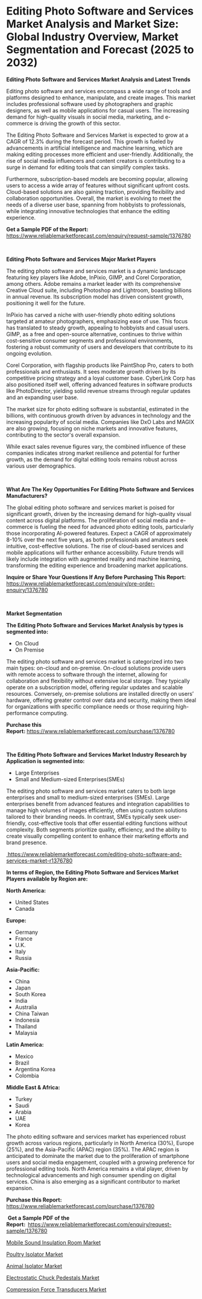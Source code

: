 <p><h1>Editing Photo Software and Services Market Analysis and Market Size: Global Industry Overview, Market Segmentation and Forecast (2025 to 2032)</h1></p><p><strong>Editing Photo Software and Services Market Analysis and Latest Trends</strong></p>
<p><p>Editing photo software and services encompass a wide range of tools and platforms designed to enhance, manipulate, and create images. This market includes professional software used by photographers and graphic designers, as well as mobile applications for casual users. The increasing demand for high-quality visuals in social media, marketing, and e-commerce is driving the growth of this sector.</p><p>The Editing Photo Software and Services Market is expected to grow at a CAGR of 12.3% during the forecast period. This growth is fueled by advancements in artificial intelligence and machine learning, which are making editing processes more efficient and user-friendly. Additionally, the rise of social media influencers and content creators is contributing to a surge in demand for editing tools that can simplify complex tasks.</p><p>Furthermore, subscription-based models are becoming popular, allowing users to access a wide array of features without significant upfront costs. Cloud-based solutions are also gaining traction, providing flexibility and collaboration opportunities. Overall, the market is evolving to meet the needs of a diverse user base, spanning from hobbyists to professionals, while integrating innovative technologies that enhance the editing experience.</p></p>
<p><strong>Get a Sample PDF of the Report:&nbsp;</strong> <a href="https://www.reliablemarketforecast.com/enquiry/request-sample/1376780?utm_campaign=3208&utm_medium=2&utm_source=Github&utm_content=ia&utm_term=28032025&utm_id=editing-photo-software-and-services">https://www.reliablemarketforecast.com/enquiry/request-sample/1376780</a></p>
<p>&nbsp;</p>
<p><strong>Editing Photo Software and Services Major Market Players</strong></p>
<p><p>The editing photo software and services market is a dynamic landscape featuring key players like Adobe, InPixio, GIMP, and Corel Corporation, among others. Adobe remains a market leader with its comprehensive Creative Cloud suite, including Photoshop and Lightroom, boasting billions in annual revenue. Its subscription model has driven consistent growth, positioning it well for the future.</p><p>InPixio has carved a niche with user-friendly photo editing solutions targeted at amateur photographers, emphasizing ease of use. This focus has translated to steady growth, appealing to hobbyists and casual users. GIMP, as a free and open-source alternative, continues to thrive within cost-sensitive consumer segments and professional environments, fostering a robust community of users and developers that contribute to its ongoing evolution.</p><p>Corel Corporation, with flagship products like PaintShop Pro, caters to both professionals and enthusiasts. It sees moderate growth driven by its competitive pricing strategy and a loyal customer base. CyberLink Corp has also positioned itself well, offering advanced features in software products like PhotoDirector, yielding solid revenue streams through regular updates and an expanding user base.</p><p>The market size for photo editing software is substantial, estimated in the billions, with continuous growth driven by advances in technology and the increasing popularity of social media. Companies like DxO Labs and MAGIX are also growing, focusing on niche markets and innovative features, contributing to the sector's overall expansion.</p><p>While exact sales revenue figures vary, the combined influence of these companies indicates strong market resilience and potential for further growth, as the demand for digital editing tools remains robust across various user demographics.</p></p>
<p>&nbsp;</p>
<p><strong>What Are The Key Opportunities For Editing Photo Software and Services Manufacturers?</strong></p>
<p><p>The global editing photo software and services market is poised for significant growth, driven by the increasing demand for high-quality visual content across digital platforms. The proliferation of social media and e-commerce is fueling the need for advanced photo editing tools, particularly those incorporating AI-powered features. Expect a CAGR of approximately 8-10% over the next five years, as both professionals and amateurs seek intuitive, cost-effective solutions. The rise of cloud-based services and mobile applications will further enhance accessibility. Future trends will likely include integration with augmented reality and machine learning, transforming the editing experience and broadening market applications.</p></p>
<p><strong>Inquire or Share Your Questions If Any Before Purchasing This Report:</strong> <a href="https://www.reliablemarketforecast.com/enquiry/pre-order-enquiry/1376780?utm_campaign=3208&utm_medium=2&utm_source=Github&utm_content=ia&utm_term=28032025&utm_id=editing-photo-software-and-services">https://www.reliablemarketforecast.com/enquiry/pre-order-enquiry/1376780</a></p>
<p>&nbsp;</p>
<p><strong>Market Segmentation</strong></p>
<p><strong>The Editing Photo Software and Services Market Analysis by types is segmented into:</strong></p>
<p><ul><li>On Cloud</li><li>On Premise</li></ul></p>
<p><p>The editing photo software and services market is categorized into two main types: on-cloud and on-premise. On-cloud solutions provide users with remote access to software through the internet, allowing for collaboration and flexibility without extensive local storage. They typically operate on a subscription model, offering regular updates and scalable resources. Conversely, on-premise solutions are installed directly on users’ hardware, offering greater control over data and security, making them ideal for organizations with specific compliance needs or those requiring high-performance computing.</p></p>
<p><strong>Purchase this Report:&nbsp;</strong><a href="https://www.reliablemarketforecast.com/purchase/1376780?utm_campaign=3208&utm_medium=2&utm_source=Github&utm_content=ia&utm_term=28032025&utm_id=editing-photo-software-and-services">https://www.reliablemarketforecast.com/purchase/1376780</a></p>
<p>&nbsp;</p>
<p><strong>The Editing Photo Software and Services Market Industry Research by Application is segmented into:</strong></p>
<p><ul><li>Large Enterprises</li><li>Small and Medium-sized Enterprises(SMEs)</li></ul></p>
<p><p>The editing photo software and services market caters to both large enterprises and small to medium-sized enterprises (SMEs). Large enterprises benefit from advanced features and integration capabilities to manage high volumes of images efficiently, often using custom solutions tailored to their branding needs. In contrast, SMEs typically seek user-friendly, cost-effective tools that offer essential editing functions without complexity. Both segments prioritize quality, efficiency, and the ability to create visually compelling content to enhance their marketing efforts and brand presence.</p></p>
<p><a href="https://www.reliablemarketforecast.com/editing-photo-software-and-services-market-r1376780?utm_campaign=3208&utm_medium=2&utm_source=Github&utm_content=ia&utm_term=28032025&utm_id=editing-photo-software-and-services">&nbsp;https://www.reliablemarketforecast.com/editing-photo-software-and-services-market-r1376780</a></p>
<p><strong>In terms of Region, the Editing Photo Software and Services Market Players available by Region are:</strong></p>
<p>
    <p> <strong> North America: </strong>
        <ul>
            <li>United States</li>
            <li>Canada</li>
        </ul>
        </p> 
    <p> <strong> Europe: </strong>
        <ul>
            <li>Germany</li>
            <li>France</li>
            <li>U.K.</li>
            <li>Italy</li>
            <li>Russia</li>
        </ul>
        </p> 
    <p> <strong> Asia-Pacific: </strong>
        <ul>
            <li>China</li>
            <li>Japan</li>
            <li>South Korea</li>
            <li>India</li>
            <li>Australia</li>
            <li>China Taiwan</li>
            <li>Indonesia</li>
            <li>Thailand</li>
            <li>Malaysia</li>
        </ul>
        </p> 
    <p> <strong> Latin America: </strong>
        <ul>
            <li>Mexico</li>
            <li>Brazil</li>
            <li>Argentina Korea</li>
            <li>Colombia</li>
        </ul>
        </p> 
    <p> <strong> Middle East & Africa: </strong>
        <ul>
            <li>Turkey</li>
            <li>Saudi</li>
            <li>Arabia</li>
            <li>UAE</li>
            <li>Korea</li>
        </ul>
    </p>
    </p>
<p><p>The photo editing software and services market has experienced robust growth across various regions, particularly in North America (30%), Europe (25%), and the Asia-Pacific (APAC) region (35%). The APAC region is anticipated to dominate the market due to the proliferation of smartphone users and social media engagement, coupled with a growing preference for professional editing tools. North America remains a vital player, driven by technological advancements and high consumer spending on digital services. China is also emerging as a significant contributor to market expansion.</p></p>
<p><strong>Purchase this Report: </strong><a href="https://www.reliablemarketforecast.com/purchase/1376780?utm_campaign=3208&utm_medium=2&utm_source=Github&utm_content=ia&utm_term=28032025&utm_id=editing-photo-software-and-services">https://www.reliablemarketforecast.com/purchase/1376780</a></p>
<p>&nbsp;<strong>Get a Sample PDF of the Report:&nbsp;&nbsp;</strong><a href="https://www.reliablemarketforecast.com/enquiry/request-sample/1376780?utm_campaign=3208&utm_medium=2&utm_source=Github&utm_content=ia&utm_term=28032025&utm_id=editing-photo-software-and-services">https://www.reliablemarketforecast.com/enquiry/request-sample/1376780</a></p>
<p><strong></strong></p>
<p><p><a href="https://github.com/ziwersekos/Market-Research-Report-List-1/blob/main/mobile-sound-insulation-room-market.md?utm_campaign=3208&utm_medium=2&utm_source=Github&utm_content=ia&utm_term=28032025&utm_id=editing-photo-software-and-services">Mobile Sound Insulation Room Market</a></p><p><a href="https://www.linkedin.com/pulse/poultry-isolator-market-analysis-future-growth-trends-revenue-0pdyf?utm_campaign=3208&utm_medium=2&utm_source=Github&utm_content=ia&utm_term=28032025&utm_id=editing-photo-software-and-services">Poultry Isolator Market</a></p><p><a href="https://www.linkedin.com/pulse/projected-growth-animal-isolator-market-size-drivers-expected-y1nlf?utm_campaign=3208&utm_medium=2&utm_source=Github&utm_content=ia&utm_term=28032025&utm_id=editing-photo-software-and-services">Animal Isolator Market</a></p><p><a href="https://www.linkedin.com/pulse/market-demand-revenue-growth-electrostatic-chuck-pedestals-grjif?utm_campaign=3208&utm_medium=2&utm_source=Github&utm_content=ia&utm_term=28032025&utm_id=editing-photo-software-and-services">Electrostatic Chuck Pedestals Market</a></p><p><a href="https://www.linkedin.com/pulse/impact-change-trends-global-compression-force-transducers-market-xhfoc?utm_campaign=3208&utm_medium=2&utm_source=Github&utm_content=ia&utm_term=28032025&utm_id=editing-photo-software-and-services">Compression Force Transducers Market</a></p></p>